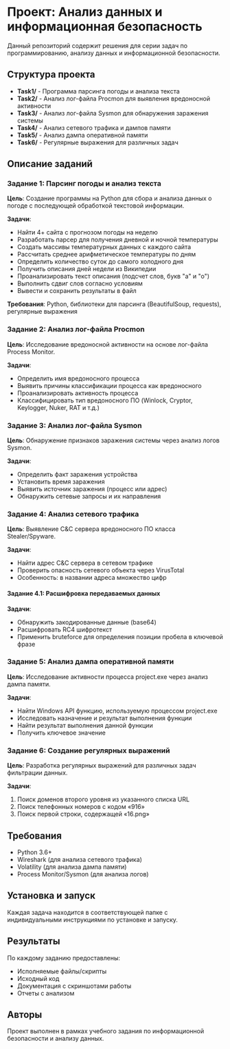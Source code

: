 # Проект: Анализ данных и информационная безопасность

Данный репозиторий содержит решения для серии задач по программированию, анализу данных и информационной безопасности.

## Структура проекта

- **Task1/** - Программа парсинга погоды и анализа текста
- **Task2/** - Анализ лог-файла Procmon для выявления вредоносной активности
- **Task3/** - Анализ лог-файла Sysmon для обнаружения заражения системы
- **Task4/** - Анализ сетевого трафика и дампов памяти
- **Task5/** - Анализ дампа оперативной памяти
- **Task6/** - Регулярные выражения для различных задач

## Описание заданий

### Задание 1: Парсинг погоды и анализ текста

**Цель**: Создание программы на Python для сбора и анализа данных о погоде с последующей обработкой текстовой информации.

**Задачи**:
- Найти 4+ сайта с прогнозом погоды на неделю
- Разработать парсер для получения дневной и ночной температуры
- Создать массивы температурных данных с каждого сайта
- Рассчитать среднее арифметическое температуры по дням
- Определить количество суток до самого холодного дня
- Получить описания дней недели из Википедии
- Проанализировать текст описания (подсчет слов, букв "а" и "о")
- Выполнить сдвиг слов согласно условиям
- Вывести и сохранить результаты в файл

**Требования**: Python, библиотеки для парсинга (BeautifulSoup, requests), регулярные выражения

### Задание 2: Анализ лог-файла Procmon

**Цель**: Исследование вредоносной активности на основе лог-файла Process Monitor.

**Задачи**:
- Определить имя вредоносного процесса
- Выявить причины классификации процесса как вредоносного
- Проанализировать активность процесса
- Классифицировать тип вредоносного ПО (Winlock, Cryptor, Keylogger, Nuker, RAT и т.д.)

### Задание 3: Анализ лог-файла Sysmon

**Цель**: Обнаружение признаков заражения системы через анализ логов Sysmon.

**Задачи**:
- Определить факт заражения устройства
- Установить время заражения
- Выявить источник заражения (процесс или адрес)
- Обнаружить сетевые запросы и их направления

### Задание 4: Анализ сетевого трафика

**Цель**: Выявление C&C сервера вредоносного ПО класса Stealer/Spyware.

**Задачи**:
- Найти адрес C&C сервера в сетевом трафике
- Проверить опасность сетевого объекта через VirusTotal
- Особенность: в названии адреса множество цифр

#### Задание 4.1: Расшифровка передаваемых данных

**Задачи**:
- Обнаружить закодированные данные (base64)
- Расшифровать RC4 шифротекст
- Применить bruteforce для определения позиции пробела в ключевой фразе

### Задание 5: Анализ дампа оперативной памяти

**Цель**: Исследование активности процесса project.exe через анализ дампа памяти.

**Задачи**:
- Найти Windows API функцию, используемую процессом project.exe
- Исследовать назначение и результат выполнения функции
- Найти результат выполнения данной функции
- Получить ключевое значение

### Задание 6: Создание регулярных выражений

**Цель**: Разработка регулярных выражений для различных задач фильтрации данных.

**Задачи**:
1. Поиск доменов второго уровня из указанного списка URL
2. Поиск телефонных номеров с кодом «916»
3. Поиск первой строки, содержащей «16.png»

## Требования

- Python 3.6+
- Wireshark (для анализа сетевого трафика)
- Volatility (для анализа дампа памяти)
- Process Monitor/Sysmon (для анализа логов)

## Установка и запуск

Каждая задача находится в соответствующей папке с индивидуальными инструкциями по установке и запуску.

## Результаты

По каждому заданию предоставлены:
- Исполняемые файлы/скрипты
- Исходный код
- Документация с скриншотами работы
- Отчеты с анализом

## Авторы

Проект выполнен в рамках учебного задания по информационной безопасности и анализу данных.
